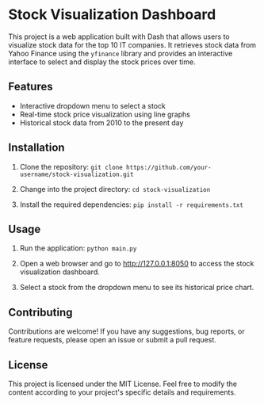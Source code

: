 # Stock Visualization Dashboard

This project is a web application built with Dash that allows users to visualize stock data for the top 10 IT companies. It retrieves stock data from Yahoo Finance using the `yfinance` library and provides an interactive interface to select and display the stock prices over time.

## Features

- Interactive dropdown menu to select a stock
- Real-time stock price visualization using line graphs
- Historical stock data from 2010 to the present day

## Installation

1. Clone the repository: `git clone https://github.com/your-username/stock-visualization.git`

2. Change into the project directory: `cd stock-visualization`

3. Install the required dependencies: `pip install -r requirements.txt`

## Usage

1. Run the application: `python main.py`

2. Open a web browser and go to http://127.0.0.1:8050 to access the stock visualization dashboard.

3. Select a stock from the dropdown menu to see its historical price chart.

## Contributing

Contributions are welcome! If you have any suggestions, bug reports, or feature requests, please open an issue or submit a pull request.

## License

This project is licensed under the MIT License.
Feel free to modify the content according to your project's specific details and requirements.
